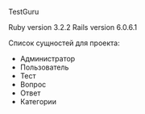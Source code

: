 TestGuru

Ruby version 3.2.2
Rails version 6.0.6.1


Список сущностей для проекта:
- Администратор
- Пользователь
- Тест
- Вопрос
- Ответ
- Категории
